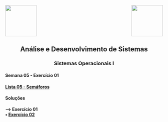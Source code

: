 <div>
  <img src="https://www.fateczl.edu.br/assets/logos/fatec-zl.png" height=100>
  <img src="https://www.fateczl.edu.br/assets/logos/novo-logo-colorido.png" align="right" height=100>
</div>

<h2 align="center">Análise e Desenvolvimento de Sistemas</h2>
<h3 align="center">Sistemas Operacionais I</h3>
<h4>Semana 05 - Exercício 01</h4>

<h4>
  
[Lista 05 - Semáforos](https://github.com/leo-gremes-ads/SO1_S05_E01_ThreadRequisicao/blob/main/05%20-%20Sem%C3%A1foros.pdf)
</h4>

<h4>Soluções</h4>

<b>--> Exercício 01</b><br>
<b>• [Exercício 02](https://github.com/leo-gremes-ads/SO1_S05_E02_Cozinha)</b>
